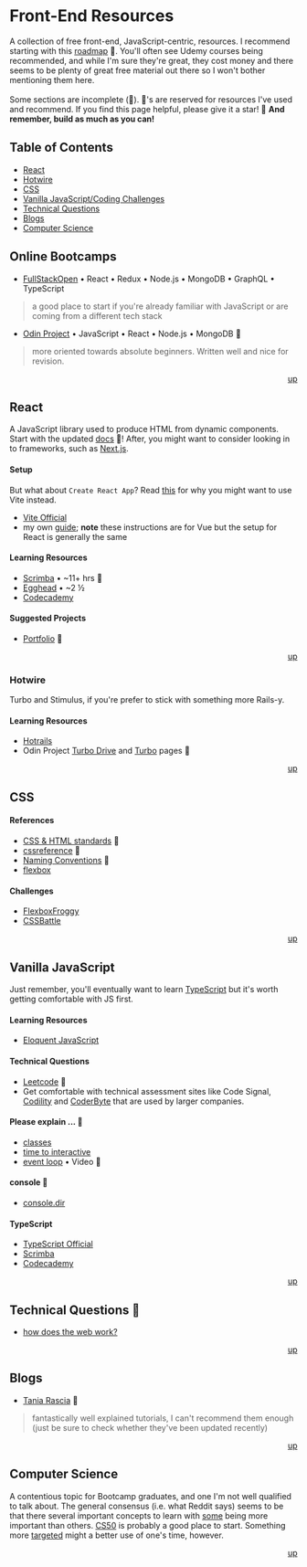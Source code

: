 <div hidden id="top"></div>

# Front-End Resources

A collection of free front-end, JavaScript-centric, resources. I recommend starting with this [roadmap](https://roadmap.sh/frontend) 💜. You'll often see Udemy courses being recommended, and while I'm sure they're great, they cost money and there seems to be plenty of great free material out there so I won't bother mentioning them here. 
<br>
<br>
Some sections are incomplete (🚧). 💜's are reserved for resources I've used and recommend. If you find this page helpful, please give it a star! 🌟 <strong>And remember, build as much as you can!</strong>
<br>

## Table of Contents

* [React](#react)
* [Hotwire](#hotwire)
* [CSS](#css)
* [Vanilla JavaScript/Coding Challenges](#vanilla-javascript)
* [Technical Questions](#technical-questions)
* [Blogs](#blogs)
* [Computer Science](#computer-science)

## Online Bootcamps
* [FullStackOpen](https://fullstackopen.com/en/)  • React • Redux • Node.js • MongoDB • GraphQL • TypeScript <br>
> a good place to start if you're already familiar with JavaScript or are coming from a different tech stack
* [Odin Project](https://www.theodinproject.com/paths/full-stack-javascript) • JavaScript • React • Node.js • MongoDB 💜
> more oriented towards absolute beginners. Written well and nice for revision. 

<p align="right"><a href="#top">up</a></p>

## React
A JavaScript library used to produce HTML from dynamic components. Start with the updated [docs](https://beta.reactjs.org/) 💜! After, you might want to consider looking in to frameworks, such as [Next.js](https://nextjs.org/). 

#### Setup
But what about `Create React App`? Read [this](https://scrimba.com/articles/create-react-app-with-vite/) for why you might want to use Vite instead. 
- [Vite Official](https://vitejs.dev/guide/)
- my own [guide](/vite.md); **note** these instructions are for Vue but the setup for React is generally the same

#### Learning Resources
* [Scrimba](https://scrimba.com/learn/learnreact) • ~11+ hrs 💜
* [Egghead](https://egghead.io/courses/the-beginner-s-guide-to-react) • ~2 ½ <br>
* [Codecademy](https://www.codecademy.com/learn/react-101) <br>

#### Suggested Projects
* [Portfolio](https://github.com/gitname/react-gh-pages) 💜

<p align="right"><a href="#top">up</a></p>

### Hotwire
Turbo and Stimulus, if you're prefer to stick with something more Rails-y.

#### Learning Resources
* [Hotrails](https://www.hotrails.dev/)
* Odin Project [Turbo Drive](https://www.theodinproject.com/lessons/ruby-on-rails-turbo-drive) and [Turbo](https://www.theodinproject.com/lessons/ruby-on-rails-turbo) pages 💜

<p align="right"><a href="#top">up</a></p>

## CSS

#### References
* [CSS & HTML standards](https://codeguide.co/) 💜
* [cssreference](https://cssreference.io/) 💜
* [Naming Conventions](https://www.freecodecamp.org/news/css-naming-conventions-that-will-save-you-hours-of-debugging-35cea737d849/) 💜
* [flexbox](https://tobiasahlin.com/blog/common-flexbox-patterns/)

#### Challenges
* [FlexboxFroggy](https://flexboxfroggy.com/)
* [CSSBattle](https://cssbattle.dev/)

<p align="right"><a href="#top">up</a></p>

## Vanilla JavaScript
Just remember, you'll eventually want to learn [TypeScript](https://www.typescriptlang.org/docs/) but it's worth getting comfortable with JS first. 

#### Learning Resources
* [Eloquent JavaScript](https://eloquentjavascript.net/)

#### Technical Questions
* [Leetcode](https://leetcode.com/) 💜
* Get comfortable with technical assessment sites like Code Signal, [Codility](https://app.codility.com/programmers/lessons) and [CoderByte](https://coderbyte.com/) that are used by larger companies.

#### Please explain ... 🚧
* [classes](https://www.freecodecamp.org/news/javascript-classes-how-they-work-with-use-case/#what-are-classes-in-javascript)
* [time to interactive](https://developer.chrome.com/en/docs/lighthouse/performance/interactive/)
* [event loop](https://www.youtube.com/watch?v=8aGhZQkoFbQ) • Video 💜

#### console 🚧
* [console.dir](https://developer.mozilla.org/en-US/docs/Web/API/console/dir)

#### TypeScript
* [TypeScript Official](https://www.typescriptlang.org/docs/)
* [Scrimba](https://scrimba.com/learn/typescript)
* [Codecademy](https://www.codecademy.com/learn/learn-typescript)

<p align="right"><a href="#top">up</a></p>

## Technical Questions 🚧
* [how does the web work?](https://developer.mozilla.org/en-US/docs/Learn/Getting_started_with_the_web/How_the_Web_works)

<p align="right"><a href="#top">up</a></p>

## Blogs
* [Tania Rascia](https://www.taniarascia.com/) 💜
> fantastically well explained tutorials, I can't recommend them enough (just be sure to check whether they've been updated recently)

<p align="right"><a href="#top">up</a></p>

## Computer Science

A contentious topic for Bootcamp graduates, and one I'm not well qualified to talk about. The general consensus (i.e. what Reddit says) seems to be that there several important concepts to learn with [some](https://benmccormick.org/2018/02/20/cs-for-fe/) being more important than others. [CS50](https://pll.harvard.edu/course/cs50-introduction-computer-science?delta=0) is probably a good place to start. Something more [targeted](https://leetcode.com/explore/interview/card/leetcodes-interview-crash-course-data-structures-and-algorithms/) might a better use of one's time, however.

<p align="right"><a href="#top">up</a></p>

<!--- 
Some, such as Front End Masters (FEM), are paid for, but if you're eligible for the [GitHub Student Developer Pack](https://education.github.com/pack) you can get six months [free](https://frontendmasters.com/welcome/github-student-developers/)!
<p align="center">
  <img src="https://visitor-badge.laobi.icu/badge?page_id=adrianHards/resources-js" id="counter">
</p>
--->


